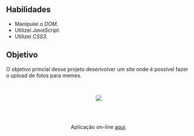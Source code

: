 ## Habilidades

- Manipulei o _DOM_.
- Utilizei _JavaScript_.
- Utilizei _CSS3_.

## Objetivo

O objetivo princial desse projeto desenvolver um site onde é possível fazer o upload de fotos para memes.

<br>
<p align='center'>
  <img src='imgs/meme-generator.gif'>
</p>
<br>

<br>
<p align='center'>Aplicação on-line <a href='https://ilanaragao.github.io/projects/meme-generator/' target='_blank'>aqui</a>.
</p>
